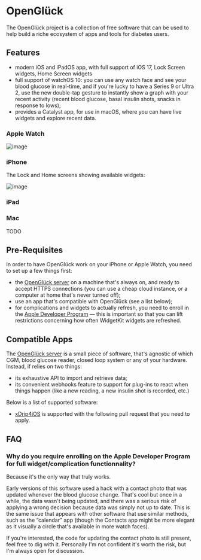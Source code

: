 # OpenGlück

The OpenGlück project is a collection of free software that can be used to help
build a riche ecosystem of apps and tools for diabetes users.

## Features

- modern iOS and iPadOS app, with full support of iOS 17, Lock Screen widgets, Home Screen widgets
- full support of watchOS 10: you can use any watch face and see your blood glucose in real-time, and if you're lucky to have a Series 9 or Ultra 2, use the new double-tap gesture to instantly show a graph with your recent activity (recent blood glucose, basal insulin shots, snacks in response to lows);
- provides a Catalyst app, for use in macOS, where you can have live widgets and explore recent data.

### Apple Watch

![image](https://github.com/open-gluck/.github/assets/66381046/00f71f7a-d6b5-491d-b175-c8c4f1f37009)

### iPhone

The Lock and Home screens showing available widgets:

![image](https://github.com/open-gluck/.github/assets/66381046/3be96363-f8f6-4d5e-b452-73c0d9b02952)

### iPad

### Mac

TODO

## Pre-Requisites

In order to have OpenGlück work on your iPhone or Apple Watch, you need to set up a few things first:

- the [OpenGlück server](https://github.com/open-gluck/opengluck-server) on a machine that's always on, and ready to accept HTTPS connections (you can use a cheap cloud instance, or a computer at home that's never turned off);
- use an app that's compatible with OpenGlück (see a list below);
- for complications and widgets to actually refresh, you need to enroll in the [Apple Developer Program](https://developer.apple.com/programs/) — this is important so that you can lift restrictions concerning how often WidgetKit widgets are refreshed.

## Compatible Apps

The [OpenGlück server](https://github.com/open-gluck/opengluck-server) is a small piece of software, that's agnostic of which CGM, blood glucose reader, closed loop system or any of your hardware. Instead, if relies on two things:
- its exhaustive API to import and retrieve data;
- its convenient webhooks feature to support for plug-ins to react when things happen (like a new reading, a new insulin shot is recorded, etc.)

Below is a list of supported software:

- [xDrip4iOS](https://xdrip4ios.readthedocs.io/en/latest/) is supported with the following pull request that you need to apply.

## FAQ

### Why do you require enrolling on the Apple Developer Program for full widget/complication functionnality?

Because it's the only way that truly works. 

Early versions of this software used a hack with a contact photo that was updated whenever the blood glucose change. That's cool but once in a while, the data wasn't being updated, and there was a serious risk of applying a wrong decision because data was simply not up to date. This is the same issue that appears with other software that use similar methods, such as the “calendar” app (though the Contacts app might be more elegant as it visually a circle that's available in more watch faces).

If you're interested, the code for updating the contact photo is still present, feel free to dig with it. Personally I'm not confident it's worth the risk, but I'm always open for discussion.
